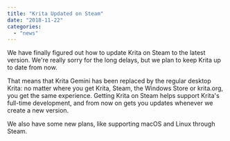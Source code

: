 ```yaml
---
title: "Krita Updated on Steam"
date: "2018-11-22"
categories: 
  - "news"
---
```


We have finally figured out how to update Krita on Steam to the latest version. We're really sorry for the long delays, but we plan to keep Krita up to date from now.

That means that Krita Gemini has been replaced by the regular desktop Krita: no matter where you get Krita, Steam, the Windows Store or krita.org, you get the same experience. Getting Krita on Steam helps support Krita's full-time development, and from now on gets you updates whenever we create a new version.

We also have some new plans, like supporting macOS and Linux through Steam.
